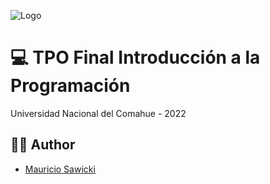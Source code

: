 ![Logo](https://www.fi.uncoma.edu.ar/wp-content/uploads/2022/05/cropped-fai-275x273.png)


# 💻 TPO Final Introducción a la Programación
Universidad Nacional del Comahue - 2022

## 👨‍💻 Author
- [Mauricio Sawicki](https://mausa.dev)


